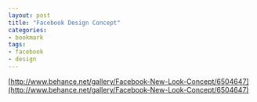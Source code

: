 ```yaml
---
layout: post
title: "Facebook Design Concept"
categories:
- bookmark
tags:
- facebook
- design
---
```

[http://www.behance.net/gallery/Facebook-New-Look-Concept/6504647](http://www.behance.net/gallery/Facebook-New-Look-Concept/6504647)
